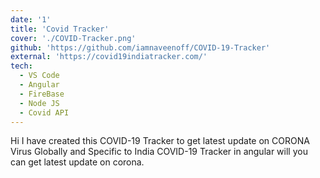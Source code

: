 ```yaml
---
date: '1'
title: 'Covid Tracker'
cover: './COVID-Tracker.png'
github: 'https://github.com/iamnaveenoff/COVID-19-Tracker'
external: 'https://covid19indiatracker.com/'
tech:
  - VS Code
  - Angular
  - FireBase
  - Node JS
  - Covid API
---
```


Hi I have created this COVID-19 Tracker to get latest update on CORONA Virus Globally and Specific to India
COVID-19 Tracker in angular will you can get latest update on corona.
